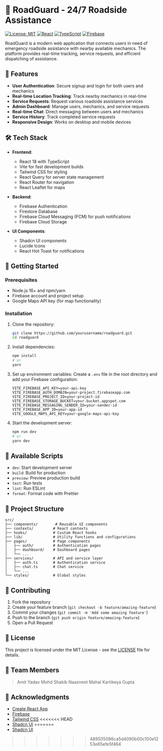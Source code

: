 # 🚗 RoadGuard - 24/7 Roadside Assistance

[![License: MIT](https://img.shields.io/badge/License-MIT-yellow.svg)](https://opensource.org/licenses/MIT)
[![React](https://img.shields.io/badge/React-18.2.0-61DAFB?logo=react)](https://reactjs.org/)
[![TypeScript](https://img.shields.io/badge/TypeScript-5.0.0-3178C6?logo=typescript)](https://www.typescriptlang.org/)
[![Firebase](https://img.shields.io/badge/Firebase-9.22.0-FFCA28?logo=firebase)](https://firebase.google.com/)

RoadGuard is a modern web application that connects users in need of emergency roadside assistance with nearby available mechanics. The platform provides real-time tracking, service requests, and efficient dispatching of assistance.

## 🌟 Features

- **User Authentication**: Secure signup and login for both users and mechanics
- **Real-time Location Tracking**: Track nearby mechanics in real-time
- **Service Requests**: Request various roadside assistance services
- **Admin Dashboard**: Manage users, mechanics, and service requests
- **Real-time Chat**: Direct messaging between users and mechanics
- **Service History**: Track completed service requests
- **Responsive Design**: Works on desktop and mobile devices

## 🛠️ Tech Stack

- **Frontend**: 
  - React 18 with TypeScript
  - Vite for fast development builds
  - Tailwind CSS for styling
  - React Query for server state management
  - React Router for navigation
  - React Leaflet for maps

- **Backend**:
  - Firebase Authentication
  - Firestore Database
  - Firebase Cloud Messaging (FCM) for push notifications
  - Firebase Cloud Storage

- **UI Components**:
  - Shadcn UI components
  - Lucide Icons
  - React Hot Toast for notifications

## 🚀 Getting Started

### Prerequisites

- Node.js 16+ and npm/yarn
- Firebase account and project setup
- Google Maps API key (for map functionality)

### Installation

1. Clone the repository:
   ```bash
   git clone https://github.com/yourusername/roadguard.git
   cd roadguard
   ```

2. Install dependencies:
   ```bash
   npm install
   # or
   yarn
   ```

3. Set up environment variables:
   Create a `.env` file in the root directory and add your Firebase configuration:
   ```env
   VITE_FIREBASE_API_KEY=your-api-key
   VITE_FIREBASE_AUTH_DOMAIN=your-project.firebaseapp.com
   VITE_FIREBASE_PROJECT_ID=your-project-id
   VITE_FIREBASE_STORAGE_BUCKET=your-bucket.appspot.com
   VITE_FIREBASE_MESSAGING_SENDER_ID=your-sender-id
   VITE_FIREBASE_APP_ID=your-app-id
   VITE_GOOGLE_MAPS_API_KEY=your-google-maps-api-key
   ```

4. Start the development server:
   ```bash
   npm run dev
   # or
   yarn dev
   ```

## 📱 Available Scripts

- `dev`: Start development server
- `build`: Build for production
- `preview`: Preview production build
- `test`: Run tests
- `lint`: Run ESLint
- `format`: Format code with Prettier

## 📂 Project Structure

```
src/
├── components/        # Reusable UI components
├── contexts/         # React contexts
├── hooks/            # Custom React hooks
├── lib/              # Utility functions and configurations
├── pages/            # Page components
│   ├── auth/         # Authentication pages
│   ├── dashboard/    # Dashboard pages
│   └── ...
├── services/         # API and service layer
│   ├── auth.ts       # Authentication service
│   ├── chat.ts       # Chat service
│   └── ...
└── styles/           # Global styles
```

## 🤝 Contributing

1. Fork the repository
2. Create your feature branch (`git checkout -b feature/amazing-feature`)
3. Commit your changes (`git commit -m 'Add some amazing feature'`)
4. Push to the branch (`git push origin feature/amazing-feature`)
5. Open a Pull Request

## 📝 License

This project is licensed under the MIT License - see the [LICENSE](LICENSE) file for details.

## 👥 Team Members

> Amit Yadav
> Mohd Shakib
> Naazneet Mahal
> Kartikeya Gupta

## 🙏 Acknowledgments

- [Create React App](https://create-react-app.dev/)
- [Firebase](https://firebase.google.com/)
- [Tailwind CSS](https://tailwindcss.com/)
<<<<<<< HEAD
- [Shadcn UI](https://ui.shadcn.com/)
=======
- [Shadcn UI](https://ui.shadcn.com/)
>>>>>>> 489505086ca5d4090b00c100e1253e65efe5f464
